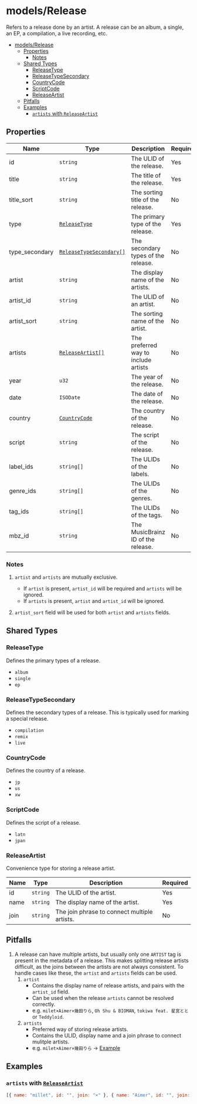 # models/Release

Refers to a release done by an artist. A release can be an album, a single, an EP, a compilation, a live recording, etc.

- [models/Release](#modelsrelease)
  - [Properties](#properties)
    - [Notes](#notes)
  - [Shared Types](#shared-types)
    - [ReleaseType](#releasetype)
    - [ReleaseTypeSecondary](#releasetypesecondary)
    - [CountryCode](#countrycode)
    - [ScriptCode](#scriptcode)
    - [ReleaseArtist](#releaseartist)
  - [Pitfalls](#pitfalls)
  - [Examples](#examples)
    - [`artists` with `ReleaseArtist`](#artists-with-releaseartist)

## Properties

| Name           | Type                                              | Description                          | Required |
| -------------- | ------------------------------------------------- | ------------------------------------ | -------- |
| id             | `string`                                          | The ULID of the release.             | Yes      |
| title          | `string`                                          | The title of the release.            | Yes      |
| title_sort     | `string`                                          | The sorting title of the release.    | No       |
| type           | [`ReleaseType`](#releasetype)                     | The primary type of the release.     | Yes      |
| type_secondary | [`ReleaseTypeSecondary[]`](#releasetypesecondary) | The secondary types of the release.  | No       |
| artist         | `string`                                          | The display name of the artists.     | No       |
| artist_id      | `string`                                          | The ULID of an artist.               | No       |
| artist_sort    | `string`                                          | The sorting name of the artist.      | No       |
| artists        | [`ReleaseArtist[]`](#releaseartist)               | The preferred way to include artists | No       |
| year           | `u32`                                             | The year of the release.             | No       |
| date           | `ISODate`                                         | The date of the release.             | No       |
| country        | [`CountryCode`](#countrycode)                     | The country of the release.          | No       |
| script         | `string`                                          | The script of the release.           | No       |
| label_ids      | `string[]`                                        | The ULIDs of the labels.             | No       |
| genre_ids      | `string[]`                                        | The ULIDs of the genres.             | No       |
| tag_ids        | `string[]`                                        | The ULIDs of the tags.               | No       |
| mbz_id         | `string`                                          | The MusicBrainz ID of the release.   | No       |

### Notes

1. `artist` and `artists` are mutually exclusive.
   - If `artist` is present, `artist_id` will be required and `artists` will be ignored.
   - If `artists` is present, `artist` and `artist_id` will be ignored.

2. `artist_sort` field will be used for both `artist` and `artists` fields.

## Shared Types

### ReleaseType

Defines the primary types of a release.

- `album`
- `single`
- `ep`

### ReleaseTypeSecondary

Defines the secondary types of a release.
This is typically used for marking a special release.

- `compilation`
- `remix`
- `live`

### CountryCode

Defines the country of a release.

- `jp`
- `us`
- `xw`

### ScriptCode

Defines the script of a release.

- `latn`
- `jpan`

### ReleaseArtist

Convenience type for storing a release artist.

| Name | Type     | Description                                  | Required |
| ---- | -------- | -------------------------------------------- | -------- |
| id   | `string` | The ULID of the artist.                      | Yes      |
| name | `string` | The display name of the artist.              | Yes      |
| join | `string` | The join phrase to connect multiple artists. | No       |

## Pitfalls

1. A release can have multiple artists, but usually only one `ARTIST` tag is present in the metadata of a release. This makes splitting release artists difficult, as the joins between the artists are not always consistent. To handle cases like these, the `artist` and `artists` fields can be used.
   1. `artist`
      - Contains the display name of release artists, and pairs with the `artist_id` field.
      - Can be used when the release `artists` cannot be resolved correctly.
      - e.g. `milet×Aimer×幾田りら`, `Oh Shu & BIOMAN`, `tokiwa feat. 星宮とと` or `Teddyloid`.
   2. `artists`
      - Preferred way of storing release artists.
      - Contains the ULID, display name and a join phrase to connect mulitple artists.
      - e.g. `milet×Aimer×幾田りら` -> [Example](#artists-with-releaseartist)

## Examples

### `artists` with [`ReleaseArtist`](#releaseartist)

```js
[{ name: "millet", id: "", join: "×" }, { name: "Aimer", id: "", join: "×" }, { name: "幾田りら", id: "", join: "" }];
```
